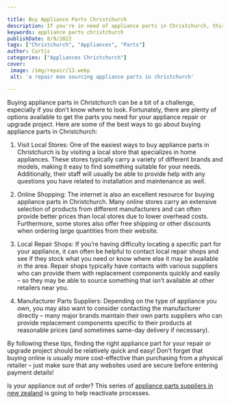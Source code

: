 ```yaml
---

title: Buy Appliance Parts Christchurch
description: If you're in need of appliance parts in Christchurch, this post provides a helpful overview of the best ways to go about buying them, so read on to find out more!
keywords: appliance parts christchurch
publishDate: 8/9/2022
tags: ["Christchurch", "Appliances", "Parts"]
author: Curtis
categories: ["Appliances Christchurch"]
cover: 
 image: /img/repair/13.webp
 alt: 'a repair man sourcing appliance parts in christchurch'

---
```


Buying appliance parts in Christchurch can be a bit of a challenge, especially if you don’t know where to look. Fortunately, there are plenty of options available to get the parts you need for your appliance repair or upgrade project. Here are some of the best ways to go about buying appliance parts in Christchurch:

1. Visit Local Stores: One of the easiest ways to buy appliance parts in Christchurch is by visiting a local store that specializes in home appliances. These stores typically carry a variety of different brands and models, making it easy to find something suitable for your needs. Additionally, their staff will usually be able to provide help with any questions you have related to installation and maintenance as well. 

2. Online Shopping: The internet is also an excellent resource for buying appliance parts in Christchurch. Many online stores carry an extensive selection of products from different manufacturers and can often provide better prices than local stores due to lower overhead costs. Furthermore, some stores also offer free shipping or other discounts when ordering large quantities from their website. 

3. Local Repair Shops: If you’re having difficulty locating a specific part for your appliance, it can often be helpful to contact local repair shops and see if they stock what you need or know where else it may be available in the area. Repair shops typically have contacts with various suppliers who can provide them with replacement components quickly and easily – so they may be able to source something that isn’t available at other retailers near you. 

4. Manufacturer Parts Suppliers: Depending on the type of appliance you own, you may also want to consider contacting the manufacturer directly – many major brands maintain their own parts suppliers who can provide replacement components specific to their products at reasonable prices (and sometimes same-day delivery if necessary). 

By following these tips, finding the right appliance part for your repair or upgrade project should be relatively quick and easy! Don’t forget that buying online is usually more cost-effective than purchasing from a physical retailer – just make sure that any websites used are secure before entering payment details!

Is your appliance out of order? This series of <a href="/pages/appliance-parts-suppliers/new-zealand/">appliance parts suppliers in new zealand</a> is going to help reactivate processes.